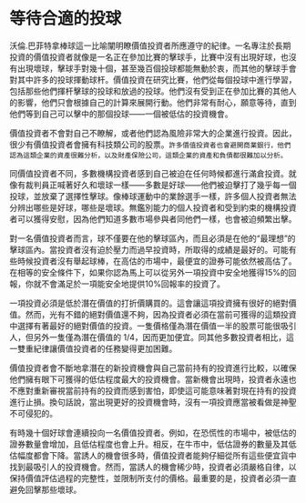 # 等待合適的投球

沃倫.巴菲特拿棒球這一比喻闡明瞭價值投資者所應遵守的紀律。一名專注於長期投資的價值投資者就像是一名正在參加比賽的擊球手，比賽中沒有出現好球，也沒有出現壞球，擊球手對幾十個，甚至幾百個投球都能無動於衷，而其他的擊球手會對其中許多的投球揮動球杆。價值投資在研究比賽，他們從每個投球中進行學習，包括那些他們揮杆擊球的投球和放過的投球。他們沒有受到正在參加比賽的其他人的影響，他們只會根據自己的計算來展開行動。他們非常有耐心，願意等待，直到他們等到自己可以擊中的那個投球——一個被低估的投資機會。

價值投資者不會對自己不瞭解，或者他們認為風險非常大的企業進行投資。因此，很少有價值投資者會擁有科技類公司的股票。`許多價值投資者也會避開商業銀行，他們認為這類企業的資產很難分析，以及財產保險公司，這類企業的資產和負債都很難加以分析。`

同價值投資者不同，多數機構投資者感到自己被迫在任何時候都進行滿倉投資。就像有裁判員正喊著好久和壞球一樣——多數是好球——他們被迫擊打了幾乎每一個投球，並放棄了選擇性擊球。像棒球運動中的業餘選手一樣，許多個人投資者無法分辨出哪些是好球，哪些是壞球。無鑑別能力的個人投資者和受到約束的機構投資者可以獲得安慰，因為他們知道多數市場參與者同他們一樣，也會被迫頻繁出擊。

對一名價值投資者而言，球不僅要在他的擊球區內，而且必須是在他的“最理想”的擊球區內。當投資者沒有迫於壓力而過早投資時，所取得的成績是最好的。可能有些時候投資者沒有舉起球棒，在高估的市場中，最便宜的證券可能依然被高估了。在相等的安全條件下，如果你認為馬上可以從另外一項投資中安全地獲得15%的回報，你就不會滿足於一項能安全地提供10%回報率的投資了。

一項投資必須是低於潛在價值的打折價購買的。這會讓這項投資擁有很好的絕對價值。然而，光有不錯的絕對價值還不夠，因為投資者必須在當前可獲得的這類投資中選擇有著最好的絕對價值的投資。一隻價格僅為潛在價值一半的股票可能很吸引人，但另外一隻僅為潛在價值的 1/4，因而更加便宜。同其他多數投資者相比，這一雙重紀律讓價值投資者的任務變得更加困難。

價值投資者會不斷地拿潛在的新投資機會與自己當前持有的投資進行比較，以確保他們擁有眼下可獲得的低估程度最大的投資機會。當新機會出現時，投資者永遠也不應對重新審視當前持有的投資而感到害怕，即使這可能意味著對現在持有的投資進行止損。換句話說，當出現更好的投資機會時，沒有一項投資應當被看做是神聖不可侵犯的。

有時幾十個好球會連續投向一名價值投資者。例如，在恐慌性的市場中，被低估的證券數量會增加，且低估程度也會上升。相反，在牛市中，低估證券的數量及其低估幅度都會下降。當誘人的機會很多時，價值投資者能夠仔細從所有這些便宜貨中找到最吸引人的投資機會。然而，當誘人的機會稀少時，投資者必須嚴格自律，以保持價值評估過程的完整性，並限制所支付的價格。最重要的是，投資者必須一直避免回擊那些壞球。


